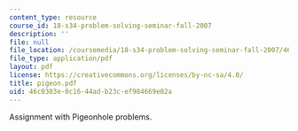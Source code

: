 ```yaml
---
content_type: resource
course_id: 18-s34-problem-solving-seminar-fall-2007
description: ''
file: null
file_location: /coursemedia/18-s34-problem-solving-seminar-fall-2007/46c0303e0c1644adb23cef984669e02a_pigeon.pdf
file_type: application/pdf
layout: pdf
license: https://creativecommons.org/licenses/by-nc-sa/4.0/
title: pigeon.pdf
uid: 46c0303e-0c16-44ad-b23c-ef984669e02a
---
```

Assignment with Pigeonhole problems.
